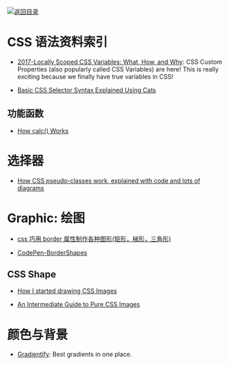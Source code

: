 [![返回目录](https://parg.co/UGo)](https://parg.co/b4z) 
# CSS 语法资料索引

* [2017-Locally Scoped CSS Variables: What, How, and Why](https://parg.co/bLS): CSS Custom Properties (also popularly called CSS Variables) are here! This is really exciting because we finally have true variables in CSS!

* [Basic CSS Selector Syntax Explained Using Cats](https://robots.thoughtbot.com/basic-css-selectors-explained-with-cats)

## 功能函数

* [How calc() Works](https://bitsofco.de/how-calc-works/)

# 选择器

* [How CSS pseudo-classes work, explained with code and lots of diagrams](https://medium.freecodecamp.com/explained-css-pseudo-classes-cef3c3177361#.ax2oehufx)

# Graphic: 绘图

* [css 巧用 border 属性制作各种图形(矩形，梯形，三角形)](http://www.manongjc.com/article/86.html)

* [CodePen-BorderShapes](http://codepen.io/wxyyxc1992/pen/BzrPrb)

## CSS Shape

* [How I started drawing CSS Images](http://6me.us/kpnB)

* [An Intermediate Guide to Pure CSS Images](http://codepen.io/mikemang/post/an-intermediate-guide-to-pure-css-images)

# 颜色与背景

* [Gradientify](http://www.gradientify.dfusic.net/): Best gradients in one place.
